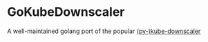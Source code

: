 # GoKubeDownscaler

A well-maintained golang port of the popular [(py-)kube-downscaler](github.com/caas-team/py-kube-downscaler)
